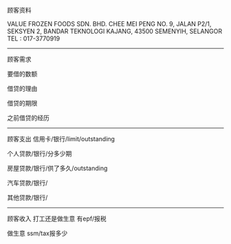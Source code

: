 顾客资料

VALUE FROZEN FOODS SDN. BHD. 
CHEE MEI PENG NO. 9, JALAN P2/1, SEKSYEN 2, BANDAR TEKNOLOGI KAJANG, 43500 SEMENYIH, SELANGOR TEL : 017-3770919

-----------------
顾客需求


要借的数额

借贷的理由

借贷的期限

之前借贷的经历


--------------
顾客支出
信用卡/银行/limit/outstanding


个人贷款/银行/分多少期

房屋贷款/银行/供了多久/outstanding

汽车贷款/银行/


其他贷款/银行/

-----------
顾客收入
打工还是做生意
有epf/报税

做生意 ssm/tax报多少

